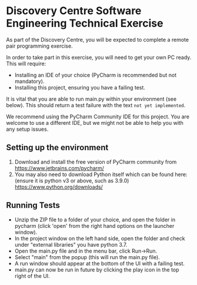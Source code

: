 # Discovery Centre Software Engineering Technical Exercise

As part of the Discovery Centre, you will be expected to complete a remote pair programming exercise.

In order to take part in this exercise, you will need to get your own PC ready. This will require:

* Installing an IDE of your choice (PyCharm is recommended but not mandatory).
* Installing this project, ensuring you have a failing test.

It is vital that you are able to run main.py within your environment (see below). This should return a test failure with the text `not yet implemented`.

We recommend using the PyCharm Community IDE for this project. You are welcome to use a different IDE, but we might not be able to help you with any setup issues.


## Setting up the environment

1.	Download and install the free version of PyCharm community from https://www.jetbrains.com/pycharm/
2.	You may also need to download Python itself which can be found here: (ensure it is python v3 or above, such as 3.9.0) https://www.python.org/downloads/

## Running Tests

* Unzip the ZIP file to a folder of your choice, and open the folder in pycharm (click 'open' from the right hand options on the launcher window).
* In the project window on the left hand side, open the folder and check under "external libraries" you have python 3.7.
* Open the main.py file and in the menu bar, click Run->Run.
* Select "main" from the popup (this will run the main.py file).
* A run window should appear at the bottom of the UI with a failing test.
* main.py can now be run in future by clicking the play icon in the top right of the UI.

